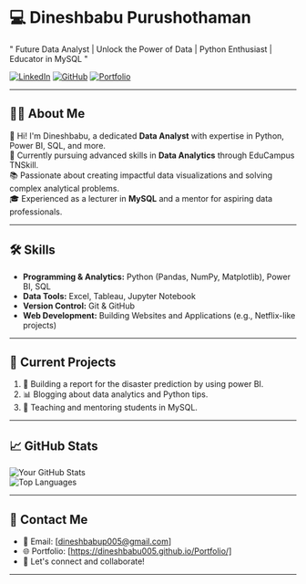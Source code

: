 # 💻 **Dineshbabu Purushothaman** 

" Future Data Analyst | Unlock the Power of Data | Python Enthusiast | Educator in MySQL "

[![LinkedIn](https://img.shields.io/badge/-LinkedIn-blue?style=flat-square&logo=linkedin&logoColor=white&link=https://www.linkedin.com/in/dineshbabu-purushothaman)](https://www.linkedin.com/in/dineshbabu-purushothaman) 
[![GitHub](https://img.shields.io/badge/-GitHub-gray?style=flat-square&logo=github&logoColor=white&link=https://github.com/Dineshbabu005)](https://github.com/Dineshbabu005) 
[![Portfolio](https://img.shields.io/badge/-Portfolio-orange?style=flat-square&logo=web&logoColor=white&link=https://dineshbabu005.github.io/Portfolio/)](https://dineshbabu005.github.io/Portfolio/)

---

## 👩‍💻 **About Me**  
🌟 Hi! I'm Dineshbabu, a dedicated **Data Analyst** with expertise in Python, Power BI, SQL, and more.  
💼 Currently pursuing advanced skills in **Data Analytics** through EduCampus TNSkill.  
📚 Passionate about creating impactful data visualizations and solving complex analytical problems.  
🎓 Experienced as a lecturer in **MySQL** and a mentor for aspiring data professionals.  

---

## 🛠️ **Skills**  
- **Programming & Analytics:** Python (Pandas, NumPy, Matplotlib), Power BI, SQL  
- **Data Tools:** Excel, Tableau, Jupyter Notebook 
- **Version Control:** Git & GitHub  
- **Web Development:** Building Websites and Applications (e.g., Netflix-like projects)  

---

## 🌟 **Current Projects**  
1. 🚀 Building a report for the disaster prediction by using power BI.  
2. 📊 Blogging about data analytics and Python tips.  
3. 📖 Teaching and mentoring students in MySQL.  

---

## 📈 **GitHub Stats**  

![Your GitHub Stats](https://github-readme-stats.vercel.app/api?username=Dineshbabu005&show_icons=true&theme=default)  
![Top Languages](https://github-readme-stats.vercel.app/api/top-langs/?username=Dineshbabu005&layout=compact&theme=default)

---

## 📩 **Contact Me**  
- 📧 Email: [dineshbabup005@gmail.com]  
- 🌐 Portfolio: [https://dineshbabu005.github.io/Portfolio/]  
- 💬 Let's connect and collaborate!  

---
